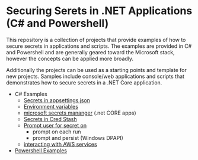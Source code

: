 # Securing Serets in .NET Applications (C# and Powershell)

This repository is a collection of projects that  provide examples of how to secure secrets in applications and scripts. The examples are provided in C# and Powershell and are generally geared toward the Microsoft stack, however the concepts can be applied more broadly. 

Additionally the projects can be used as a starting points and template for new projects. Samples include console/web applications and scripts that demonstrates how to secure secrets in a .NET Core application.

- C# Examples
  - [Secrets in appsettings.json](./ConsoleAppViaAppSettings/README.md)
  - [Environment variables](./ConsoleAppViaEnvVars/README.md)
  - [microsoft secrets mananger](./ConsoleAppViaSecretManager/README.md) (.net CORE apps)
  - [Secrets in Cred Stash](./ConsoleAppViaCredStash/README.md) 
  - [Prompt user for secret on](./ConsoleAppViaPrompt/README.md)
    - prompt on each run 
    - prompt and persist (Windows DPAPI)
  - [interacting with AWS services](./ConsoleAppViaAws/README.md)
- [Powershell Examples](./Powershell/README.md)



